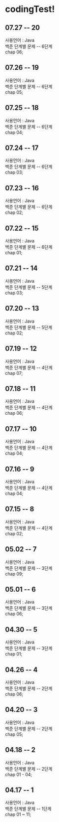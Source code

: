 # codingTest!

## 07.27 -- 20
사용언어 : Java   
백준 단계별 문제 -- 6단계   
chap 06; 

## 07.26 -- 19
사용언어 : Java   
백준 단계별 문제 -- 6단계   
chap 05; 

## 07.25 -- 18
사용언어 : Java   
백준 단계별 문제 -- 6단계   
chap 04; 

## 07.24 -- 17
사용언어 : Java   
백준 단계별 문제 -- 6단계   
chap 03; 

## 07.23 -- 16
사용언어 : Java   
백준 단계별 문제 -- 6단계   
chap 02; 

## 07.22 -- 15
사용언어 : Java   
백준 단계별 문제 -- 6단계   
chap 01; 

## 07.21 -- 14
사용언어 : Java   
백준 단계별 문제 -- 5단계   
chap 03; 

## 07.20 -- 13
사용언어 : Java   
백준 단계별 문제 -- 5단계   
chap 02; 

## 07.19 -- 12
사용언어 : Java   
백준 단계별 문제 -- 4단계   
chap 07; 

## 07.18 -- 11
사용언어 : Java   
백준 단계별 문제 -- 4단계   
chap 06; 

## 07.17 -- 10
사용언어 : Java   
백준 단계별 문제 -- 4단계   
chap 04; 

## 07.16 -- 9
사용언어 : Java   
백준 단계별 문제 -- 4단계   
chap 04;   

## 07.15 -- 8
사용언어 : Java   
백준 단계별 문제 -- 4단계   
chap 02;   


## 05.02 -- 7
사용언어 : Java   
백준 단계별 문제 -- 3단계   
chap 09;   


## 05.01 -- 6
사용언어 : Java   
백준 단계별 문제 -- 3단계   
chap 06;   


## 04.30 -- 5
사용언어 : Java   
백준 단계별 문제 -- 3단계   
chap 01;   


## 04.26 -- 4
사용언어 : Java   
백준 단계별 문제 -- 2단계   
chap 06;   


## 04.20 -- 3
사용언어 : Java   
백준 단계별 문제 -- 2단계   
chap 05;   


## 04.18 -- 2   
사용언어 : Java   
백준 단계별 문제 -- 2단계   
chap 01 - 04;      


## 04.17 -- 1
사용언어 : Java   
백준 단계별 문제 -- 1단계   
chap 01 ~ 11;

